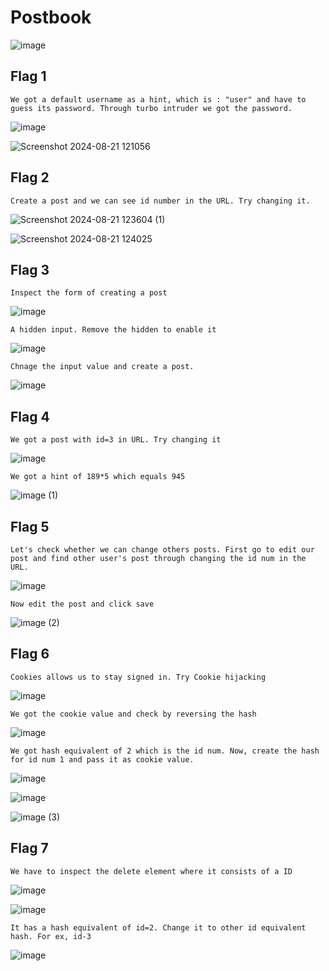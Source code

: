 # Postbook

![image](https://github.com/user-attachments/assets/507fe0b5-e0b6-4d54-bb38-b2e51ff375ea)

## Flag 1

    We got a default username as a hint, which is : "user" and have to guess its password. Through turbo intruder we got the password.

![image](https://github.com/user-attachments/assets/96ed1596-0515-44b0-9acd-5c66f69f9fdc)

![Screenshot 2024-08-21 121056](https://github.com/user-attachments/assets/feb3e9b4-21e9-4378-afa8-f950263e6c66)

## Flag 2

    Create a post and we can see id number in the URL. Try changing it.
    
![Screenshot 2024-08-21 123604 (1)](https://github.com/user-attachments/assets/eed3f24e-1034-4190-9ee2-13a1b9093230)

![Screenshot 2024-08-21 124025](https://github.com/user-attachments/assets/64fc5122-c698-46ad-a635-d7771ef49c15)

## Flag 3

    Inspect the form of creating a post
    
![image](https://github.com/user-attachments/assets/348e617e-93c3-4825-8904-a6b5d057f37e)

    A hidden input. Remove the hidden to enable it

![image](https://github.com/user-attachments/assets/e00deb5a-2fe1-4ace-9330-880ce62a946a)

    Chnage the input value and create a post.

![image](https://github.com/user-attachments/assets/fbc0e6e5-6cec-40db-a88e-3f092d1bf4cf)

## Flag 4

    We got a post with id=3 in URL. Try changing it
    
![image](https://github.com/user-attachments/assets/42639eaa-b8b8-4150-95f7-7e1ef33c3550)

    We got a hint of 189*5 which equals 945

![image (1)](https://github.com/user-attachments/assets/ff502301-fa8e-450f-829f-f946a68ba40f)

## Flag 5

    Let's check whether we can change others posts. First go to edit our post and find other user's post through changing the id num in the URL.

![image](https://github.com/user-attachments/assets/3d4d267d-703f-4e57-9706-074d21b7d92a)

    Now edit the post and click save
    
![image (2)](https://github.com/user-attachments/assets/9903b337-6259-488e-9a36-d0ff2425c2b1)

## Flag 6

    Cookies allows us to stay signed in. Try Cookie hijacking

![image](https://github.com/user-attachments/assets/57897563-5cd7-46f1-9ebf-995ee6802a32)

    We got the cookie value and check by reversing the hash

![image](https://github.com/user-attachments/assets/e6ebdc88-b815-4255-84b6-8fa31e67d9dc)

    We got hash equivalent of 2 which is the id num. Now, create the hash for id num 1 and pass it as cookie value.

![image](https://github.com/user-attachments/assets/19e5fbb4-6603-45da-a471-b6a486815e38)

![image](https://github.com/user-attachments/assets/6c09491c-f904-4dac-b60c-0eae7c9d8066)

![image (3)](https://github.com/user-attachments/assets/1c7870b7-b780-4f24-9bff-e50cf1c4423c)

## Flag 7

    We have to inspect the delete element where it consists of a ID

![image](https://github.com/user-attachments/assets/e63054cd-681b-4bb9-9ed1-42d7e199a34c)

![image](https://github.com/user-attachments/assets/17d38f7c-5d97-4d0c-8c6d-f02235574737)

    It has a hash equivalent of id=2. Change it to other id equivalent hash. For ex, id-3

![image](https://github.com/user-attachments/assets/11799f26-3dad-45ba-b634-b33e571c66dc)



